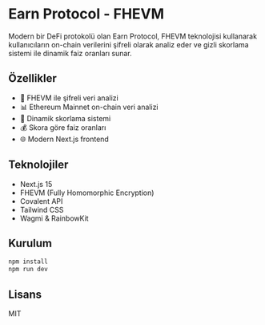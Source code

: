 # Earn Protocol - FHEVM

Modern bir DeFi protokolü olan Earn Protocol, FHEVM teknolojisi kullanarak kullanıcıların on-chain verilerini şifreli olarak analiz eder ve gizli skorlama sistemi ile dinamik faiz oranları sunar.

## Özellikler

- 🔐 FHEVM ile şifreli veri analizi
- 📊 Ethereum Mainnet on-chain veri analizi
- 🎯 Dinamik skorlama sistemi
- 💰 Skora göre faiz oranları
- 🌐 Modern Next.js frontend

## Teknolojiler

- Next.js 15
- FHEVM (Fully Homomorphic Encryption)
- Covalent API
- Tailwind CSS
- Wagmi & RainbowKit

## Kurulum

```bash
npm install
npm run dev
```

## Lisans

MIT

